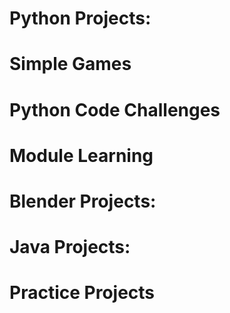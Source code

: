 # Python Projects:
#   Simple Games
#   Python Code Challenges
#   Module Learning

# Blender Projects:


# Java Projects:
#   Practice Projects
